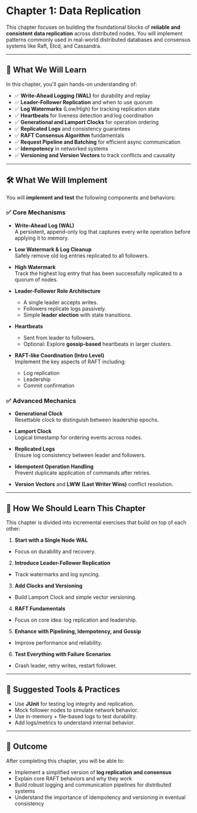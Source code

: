 # Chapter 1: Data Replication

This chapter focuses on building the foundational blocks of **reliable and consistent data replication** across distributed nodes. You will implement patterns commonly used in real-world distributed databases and consensus systems like Raft, Etcd, and Cassandra.

---

## 🎯 What We Will Learn

In this chapter, you'll gain hands-on understanding of:

- ✅ **Write-Ahead Logging (WAL)** for durability and replay
- ✅ **Leader-Follower Replication** and when to use quorum
- ✅ **Log Watermarks** (Low/High) for tracking replication state
- ✅ **Heartbeats** for liveness detection and log coordination
- ✅ **Generational and Lamport Clocks** for operation ordering
- ✅ **Replicated Logs** and consistency guarantees
- ✅ **RAFT Consensus Algorithm** fundamentals
- ✅ **Request Pipeline and Batching** for efficient async communication
- ✅ **Idempotency** in networked systems
- ✅ **Versioning and Version Vectors** to track conflicts and causality

---

## 🛠 What We Will Implement

You will **implement and test** the following components and behaviors:

### ✅ Core Mechanisms

- **Write-Ahead Log (WAL)**  
  A persistent, append-only log that captures every write operation before applying it to memory.

- **Low Watermark & Log Cleanup**  
  Safely remove old log entries replicated to all followers.

- **High Watermark**  
  Track the highest log entry that has been successfully replicated to a quorum of nodes.

- **Leader-Follower Role Architecture**
  - A single leader accepts writes.
  - Followers replicate logs passively.
  - Simple **leader election** with state transitions.

- **Heartbeats**
  - Sent from leader to followers.
  - Optional: Explore **gossip-based** heartbeats in larger clusters.

- **RAFT-like Coordination (Intro Level)**  
  Implement the key aspects of RAFT including:
  - Log replication
  - Leadership
  - Commit confirmation

### ✅ Advanced Mechanics

- **Generational Clock**  
  Resettable clock to distinguish between leadership epochs.

- **Lamport Clock**  
  Logical timestamp for ordering events across nodes.

- **Replicated Logs**  
  Ensure log consistency between leader and followers.

- **Idempotent Operation Handling**  
  Prevent duplicate application of commands after retries.

- **Version Vectors** and **LWW (Last Writer Wins)** conflict resolution.

---

## 📘 How We Should Learn This Chapter

This chapter is divided into incremental exercises that build on top of each other:

1. **Start with a Single Node WAL**
  - Focus on durability and recovery.

2. **Introduce Leader-Follower Replication**
  - Track watermarks and log syncing.

3. **Add Clocks and Versioning**
  - Build Lamport Clock and simple vector versioning.

4. **RAFT Fundamentals**
  - Focus on core idea: log replication and leadership.

5. **Enhance with Pipelining, Idempotency, and Gossip**
  - Improve performance and reliability.

6. **Test Everything with Failure Scenarios**
  - Crash leader, retry writes, restart follower.

---

## 🧪 Suggested Tools & Practices

- Use **JUnit** for testing log integrity and replication.
- Mock follower nodes to simulate network behavior.
- Use in-memory + file-based logs to test durability.
- Add logs/metrics to understand internal behavior.

---

## 🚀 Outcome

After completing this chapter, you will be able to:

- Implement a simplified version of **log replication and consensus**
- Explain core RAFT behaviors and why they work
- Build robust logging and communication pipelines for distributed systems
- Understand the importance of idempotency and versioning in eventual consistency
